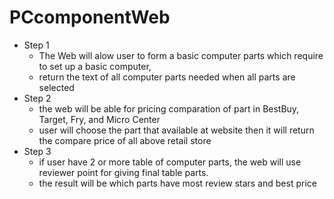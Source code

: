 # PCcomponentWeb
- Step 1
  - The Web will alow user to form a basic computer parts which require to set up a basic computer, 
  - return the text of all computer parts needed when all parts are selected
- Step 2
  - the web will be able for pricing comparation of part in BestBuy, Target, Fry, and Micro Center
  - user will choose the part that available at website then it will return the compare price of all above retail store
- Step 3
  - if user have 2 or more table of computer parts, the web will use reviewer point for giving final table parts.
  - the result will be which parts have most review stars and best price
